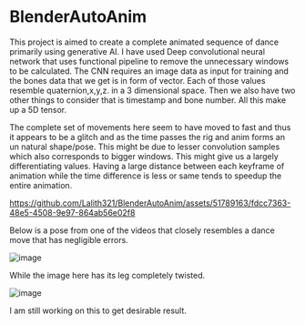 # BlenderAutoAnim

This project is aimed to create a complete animated sequence of dance primarily using generative AI.
I have used Deep convolutional neural network that uses functional pipeline to remove the unnecessary windows to be calculated. The CNN requires an image data as input for training and the bones data that we get is in form of vector. Each of those values resemble quaternion,x,y,z. in a 3 dimensional space. Then we also have two other things to consider that is timestamp and bone number. All this make up a 5D tensor.


The complete set of movements here seem to have moved to fast and thus it appears to be a glitch and as the time passes the rig and anim forms an un natural shape/pose.
This might be due to lesser convolution samples which also corresponds to bigger windows. This might give us a largely differentiating values. Having a large distance between each keyframe of animation while the time difference is less or same tends to speedup the entire animation.

https://github.com/Lalith321/BlenderAutoAnim/assets/51789163/fdcc7363-48e5-4508-9e97-864ab56e02f8

Below is a pose from one of the videos that closely resembles a dance move that has negligible errors.

![image](https://github.com/Lalith321/BlenderAutoAnim/assets/51789163/7b383639-7b29-469a-add6-70604cb46613)

While the image here has its leg completely twisted.

![image](https://github.com/Lalith321/BlenderAutoAnim/assets/51789163/1d2b7757-3705-428a-a0f3-fbc34000a042)

I am still working on this to get desirable result.
